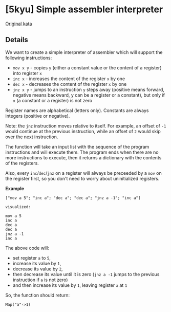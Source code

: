 # [5kyu] Simple assembler interpreter

[Original kata](https://www.codewars.com/kata/58e24788e24ddee28e000053)

## Details

We want to create a simple interpreter of assembler which will support the following instructions:

- `mov x y` - copies `y` (either a constant value or the content of a register) into register `x`
- `inc x` - increases the content of the register `x` by one
- `dec x` - decreases the content of the register `x` by one
- `jnz x y` - jumps to an instruction `y` steps away (positive means forward, negative means backward, y can be a register or a constant), but only if `x` (a constant or a register) is not zero

Register names are alphabetical (letters only). Constants are always integers (positive or negative).

Note: the `jnz` instruction moves relative to itself. For example, an offset of `-1` would continue at the previous instruction, while an offset of `2` would skip over the next instruction.

The function will take an input list with the sequence of the program instructions and will execute them. The program ends when there are no more instructions to execute, then it returns a dictionary with the contents of the registers.

Also, every `inc`/`dec`/`jnz` on a register will always be preceeded by a `mov` on the register first, so you don't need to worry about uninitialized registers.

**Example**

```
["mov a 5"; "inc a"; "dec a"; "dec a"; "jnz a -1"; "inc a"]

visualized:

mov a 5
inc a
dec a
dec a
jnz a -1
inc a
```

The above code will:

- set register `a` to `5`,
- increase its value by `1`,
- decrease its value by `2`,
- then decrease its value until it is zero (`jnz a -1` jumps to the previous instruction if `a` is not zero)
- and then increase its value by `1`, leaving register `a` at `1`

So, the function should return:

```
Map("a"->1)
```
